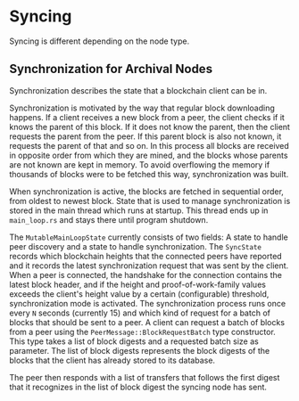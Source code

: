 # Syncing

Syncing is different depending on the node type.

## Synchronization for Archival Nodes

Synchronization describes the state that a blockchain client can be in.

Synchronization is motivated by the way that regular block downloading happens. If a client receives a new block
from a peer, the client checks if it knows the parent of this block. If it does not know the parent, then
the client requests the parent from the peer. If this parent block is also not known, it requests the parent
of that and so on. In this process all blocks are received in opposite order from which they are mined, and
the blocks whose parents are not known are kept in memory. To avoid overflowing the memory if thousands of
blocks were to be fetched this way, synchronization was built.

When synchronization is active, the blocks are fetched in sequential order, from oldest to newest block.
State that is used to manage synchronization is stored in the main thread which runs at
startup. This thread ends up in `main_loop.rs` and stays there until program shutdown.

The `MutableMainLoopState` currently consists of two fields: A state to handle peer discovery and a state to
handle synchronization. The `SyncState` records which blockchain heights that the connected peers have reported
and it records the latest synchronization request that was sent by the client. When a peer is connected, the
handshake for the connection contains the latest block header, and if the height and proof-of-work-family
values exceeds the client's height value by a certain (configurable) threshold, synchronization mode is
activated. The synchronization process runs once every `N` seconds (currently 15) and which kind of request
for a batch of blocks that should be sent to a peer. A client can request a batch of blocks from a peer using
the `PeerMessage::BlockRequestBatch` type constructor. This type takes a list of block digests and a requested
batch size as parameter. The list of block digests represents the block digests of the blocks that the client
has already stored to its database.

The peer then responds with a list of transfers that follows the first digest that it recognizes in the list of
block digest the syncing node has sent.
